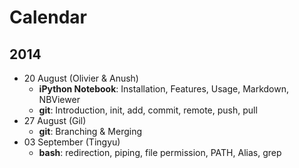 # Calendar

## 2014
* 20 August (Olivier & Anush)
  * **iPython Notebook**: Installation, Features, Usage, Markdown, NBViewer
  * **git**: Introduction, init, add, commit, remote, push, pull
* 27 August (Gil)
  * **git**: Branching & Merging
* 03 September (Tingyu)
  * **bash**: redirection, piping, file permission, PATH, Alias, grep 
